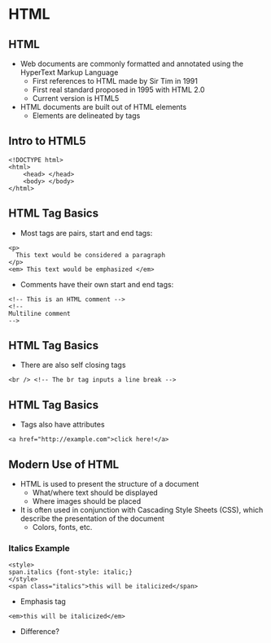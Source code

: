 # HTML



## HTML

* Web documents are commonly formatted and annotated using the HyperText Markup Language
    * First references to HTML made by Sir Tim in 1991
    * First real standard proposed in 1995 with HTML 2.0
    * Current version is HTML5
* HTML documents are built out of HTML elements
    * Elements are delineated by tags



## Intro to HTML5

    <!DOCTYPE html>
    <html>
        <head> </head>
        <body> </body>
    </html>



## HTML Tag Basics

* Most tags are pairs, start and end tags:
    
```
<p> 
  This text would be considered a paragraph
</p>
<em> This text would be emphasized </em>
```

* Comments have their own start and end tags:

```
<!-- This is an HTML comment --> 
<!--
Multiline comment
-->
```



## HTML Tag Basics

* There are also self closing tags
    
```
<br /> <!-- The br tag inputs a line break -->
```



## HTML Tag Basics

* Tags also have attributes
    
```
<a href="http://example.com">click here!</a>
```



## Modern Use of HTML

* HTML is used to present the structure of a document
    * What/where text should be displayed
    * Where images should be placed
* It is often used in conjunction with Cascading Style Sheets (CSS), which describe the presentation of the document
    * Colors, fonts, etc.



### Italics Example

```
<style>
span.italics {font-style: italic;}
</style>
<span class="italics">this will be italicized</span>
```

* Emphasis tag
    
```
<em>this will be italicized</em>
```

* Difference? <!-- .element: class="fragment current-visible" -->

